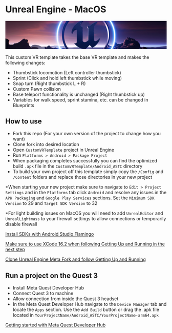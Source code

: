 # Unreal Engine - MacOS

[![Unreal Engine Logo](Images/unreal-engine.png)](https://www.unrealengine.com/)

This custom VR template takes the base VR template and makes the following changes:

* Thumbstick locomotion (Left controller thumbstick)
* Sprint (Click and hold left thumbstick while moving)
* Snap turn (Right thumbstick L + R)
* Custom Pawn collision
* Base teleport functionality is unchanged (Right thumbstick up)
* Variables for walk speed, sprint stamina, etc. can be changed in Blueprints

## How to use

* Fork this repo (For your own version of the project to change how you want)
* Clone fork into desired location
* Open `CustomVRTemplate` project in Unreal Engine
* Run `Platforms > Android > Package Project`
* When packaging completes successfully you can find the optimized build `.apk` file in the `CustomVRTemplate/Android_ASTC` directory
* To build your own project off this template simply copy the `/Config` and `/Content` folders and replace those directories in your new project


*When starting your new project make sure to navigate to `Edit > Project Settings` and in the `Platforms` tab click `Android` and resolve any issues in the `APK Packaging` and `Google Play Services` sections. Set the `Minimum SDK Version` to 29 and `Target SDK Version` to 32

*For light building issues on MacOS you will need to add `UnrealEditor` and `UnrealLightmass` to your firewall settings to allow connections or temporarily disable firewall

[Install SDKs with Android Studio Flamingo](https://developer.android.com/studio/releases/past-releases/as-flamingo-release-notes)

[Make sure to use XCode 16.2 when following Getting Up and Running in the next step](https://xcodereleases.com/)

[Clone Unreal Engine Meta Fork and follow Getting Up and Running](https://github.com/Oculus-VR/UnrealEngine/?tab=readme-ov-file#getting-up-and-running)

## Run a project on the Quest 3

* Install Meta Quest Developer Hub
* Connect Quest 3 to machine
* Allow connection from inside the Quest 3 headset
* In the Meta Quest Developer Hub navigate to the `Device Manager` tab and locate the `Apps` section. Use the `Add Build` button or drag the .apk file located in `YourProjectName/Android_ASTC/YourProjectName-arm64.apk`

[Getting started with Meta Quest Developer Hub](https://developers.meta.com/horizon/documentation/unity/ts-mqdh-getting-started)
